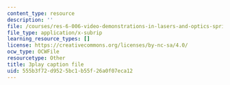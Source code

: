 ```yaml
---
content_type: resource
description: ''
file: /courses/res-6-006-video-demonstrations-in-lasers-and-optics-spring-2008/555b3f72d9525bc1b55f26a0f07eca12_1XdKoZKHj5M.vtt
file_type: application/x-subrip
learning_resource_types: []
license: https://creativecommons.org/licenses/by-nc-sa/4.0/
ocw_type: OCWFile
resourcetype: Other
title: 3play caption file
uid: 555b3f72-d952-5bc1-b55f-26a0f07eca12
---
```

